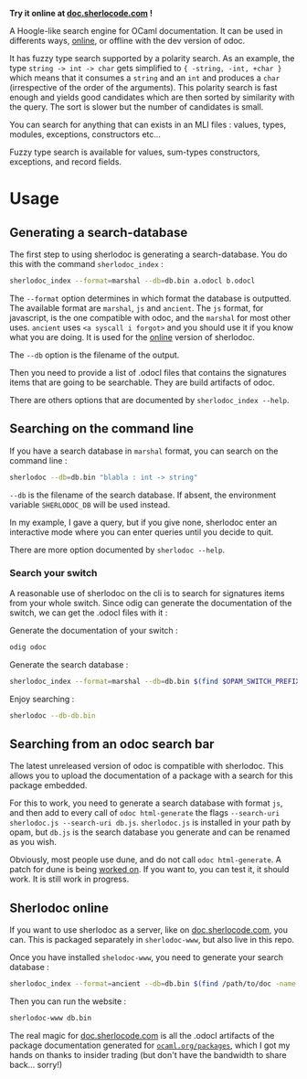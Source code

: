 **Try it online at [doc.sherlocode.com](https://doc.sherlocode.com) !**

A Hoogle-like search engine for OCaml documentation. It can be used in
differents ways, [online](https://doc.sherlocode.com), or offline with
the dev version of odoc.

It has fuzzy type search supported by a polarity search. As an example, the type
`string -> int -> char` gets simplified to `{ -string, -int, +char }` which
means that it consumes a `string` and an `int` and produces a `char`
(irrespective of the order of the arguments). This polarity search is fast
enough and yields good candidates which are then sorted by similarity with the
query. The sort is slower but the number of candidates is small.

You can search for anything that can exists in an MLI files : values, types,
modules, exceptions, constructors etc...

Fuzzy type search is available for values, sum-types constructors, exceptions,
and record fields.

# Usage

## Generating a search-database

The first step to using sherlodoc is generating a search-database. You do this
with the command `sherlodoc_index` :

```bash
sherlodoc_index --format=marshal --db=db.bin a.odocl b.odocl
```

The `--format` option determines in which format the database is outputted. The
available format are `marshal`, `js` and `ancient`. The `js` format, for
javascript, is the one compatible with odoc, and the `marshal` for most other
uses. `ancient` uses `<a syscall i forgot>` and you should use it if you know
what you are doing. It is used for the [online](https://doc.sherlocode.com)
version of sherlodoc.

The `--db` option is the filename of the output.

Then you need to provide a list of .odocl files that contains the signatures
items that are going to be searchable. They are build artifacts of odoc.

There are others options that are documented by `sherlodoc_index --help`.

## Searching on the command line

If you have a search database in `marshal` format, you can search on the command
line :

```bash
sherlodoc --db=db.bin "blabla : int -> string"
```

`--db` is the filename of the search database. If absent, the environment
variable `SHERLODOC_DB` will be used instead.

In my example, I gave a query, but if you give none, sherlodoc enter an
interactive mode where you can enter queries until you decide to quit.

There are more option documented by `sherlodoc --help`.

### Search your switch

A reasonable use of sherlodoc on the cli is to search for signatures items from
your whole switch. Since odig can generate the documentation of the switch, we
can get the .odocl files with it :

Generate the documentation of your switch :

```bash
odig odoc
```

Generate the search database :

```bash
sherlodoc_index --format=marshal --db=db.bin $(find $OPAM_SWITCH_PREFIX/var/cache/odig/odoc -name "*.odocl")
```

Enjoy searching :

```bash
sherlodoc --db-db.bin
```

## Searching from an odoc search bar

The latest unreleased version of odoc is compatible with sherlodoc. This allows
you to upload the documentation of a package with a search for this package
embedded.

For this to work, you need to generate a search database with format `js`, and
then add to every call of `odoc html-generate` the flags `--search-uri
sherlodoc.js --search-uri db.js`. `sherlodoc.js` is installed in your path by
opam, but `db.js` is the search database you generate and can be renamed as you
wish.

Obviously, most people use dune, and do not call `odoc html-generate`. A patch
for dune is being [worked
on](https://github.com/emileTrotignon/dune/tree/sherlodune). If you want to, you
can test it, it should work. It is still work in progress.

## Sherlodoc online

If you want to use sherlodoc as a server, like on
[doc.sherlocode.com](https://doc.sherlocode.com), you can. This is packaged
separately in `sherlodoc-www`, but also live in this repo.

Once you have installed `shelodoc-www`, you need to generate your search database :

```bash
sherlodoc_index --format=ancient --db=db.bin $(find /path/to/doc -name "*.odocl")
```

Then you can run the website :

```bash
sherlodoc-www db.bin
```

The real magic for [doc.sherlocode.com](https://doc.sherlocode.com) is all the
.odocl artifacts of the package documentation generated for
[`ocaml.org/packages`](https://ocaml.org/packages), which I got my hands on
thanks to insider trading (but don't have the bandwidth to share back... sorry!)
